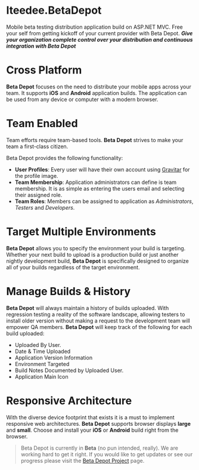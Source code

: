 Iteedee.BetaDepot
=================

Mobile beta testing distribution application build on ASP.NET MVC. Free your self from getting kickoff of your current provider with Beta Depot.
***Give your organization complete control over your distribution and continuous integration with Beta Depot***

# <span data-icon="&#xe02d;" style="font-size:40px;color:#008CBA;"></span> Cross Platform

**Beta Depot** focuses on the need to distribute your mobile apps across your team. It supports **iOS** and **Android** application builds. The application can be used from any device or computer with a modern browser.

# <span data-icon="&#xe071;" style="font-size:40px;color:#008CBA;"></span> Team Enabled

Team efforts require team-based tools. **Beta Depot** strives to make your team a first-class citizen.

Beta Depot provides the following functionality:

*   **User Profiles**: Every user will have their own account using [Gravitar][1] for the profile image.
*   **Team Membership**: Application administrators can define is team membership. It is as simple as entering the users email and selecting their assigned role.
*   **Team Roles**: Members can be assigned to application as *Administrators*, *Testers* and *Developers*. 

# <span data-icon="&#xe0ae;" style="font-size:40px;color:#008CBA;"></span> Target Multiple Environments

**Beta Depot** allows you to specify the environment your build is targeting. Whether your next build to upload is a production build or just another nightly development build, **Beta Depot** is specifically designed to organize all of your builds regardless of the target environment.

# <span data-icon="&#xe047;" style="font-size:40px;color:#008CBA;"></span> Manage Builds & History

**Beta Depot** will always maintain a history of builds uploaded. With regression testing a reality of the software landscape, allowing testers to install older version without making a request to the development team will empower QA members. **Beta Depot** will keep track of the following for each build uploaded:

*   Uploaded By User.
*   Date & Time Uploaded
*   Application Version Information
*   Environment Targeted
*   Build Notes Documented by Uploaded User.
*   Application Main Icon

# <span data-icon="&#xe055;" style="font-size:40px;color:#008CBA;"></span> Responsive Architecture

With the diverse device footprint that exists it is a must to implement responsive web architectures. **Beta Depot** supports browser displays **large** and **small**. Choose and install your **iOS** or **Android** build right from the browser.

> Beta Depot is currently in **Beta** (no pun intended, really). We are working hard to get it right. If you would like to get updates or see our progress please visit the [Beta Depot Project][2] page.

 [1]: http://en.gravatar.com/
 [2]: http://blog.iteedee.com/projects/beta-depot/
